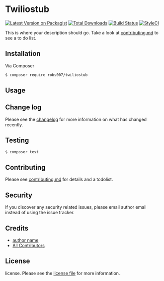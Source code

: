 # Twiliostub

[![Latest Version on Packagist][ico-version]][link-packagist]
[![Total Downloads][ico-downloads]][link-downloads]
[![Build Status][ico-travis]][link-travis]
[![StyleCI][ico-styleci]][link-styleci]

This is where your description should go. Take a look at [contributing.md](contributing.md) to see a to do list.

## Installation

Via Composer

``` bash
$ composer require robs007/twiliostub
```

## Usage

## Change log

Please see the [changelog](changelog.md) for more information on what has changed recently.

## Testing

``` bash
$ composer test
```

## Contributing

Please see [contributing.md](contributing.md) for details and a todolist.

## Security

If you discover any security related issues, please email author email instead of using the issue tracker.

## Credits

- [author name][link-author]
- [All Contributors][link-contributors]

## License

license. Please see the [license file](license.md) for more information.

[ico-version]: https://img.shields.io/packagist/v/robs007/twiliostub.svg?style=flat-square
[ico-downloads]: https://img.shields.io/packagist/dt/robs007/twiliostub.svg?style=flat-square
[ico-travis]: https://img.shields.io/travis/robs007/twiliostub/master.svg?style=flat-square
[ico-styleci]: https://styleci.io/repos/12345678/shield

[link-packagist]: https://packagist.org/packages/robs007/twiliostub
[link-downloads]: https://packagist.org/packages/robs007/twiliostub
[link-travis]: https://travis-ci.org/robs007/twiliostub
[link-styleci]: https://styleci.io/repos/12345678
[link-author]: https://github.com/robs007
[link-contributors]: ../../contributors
